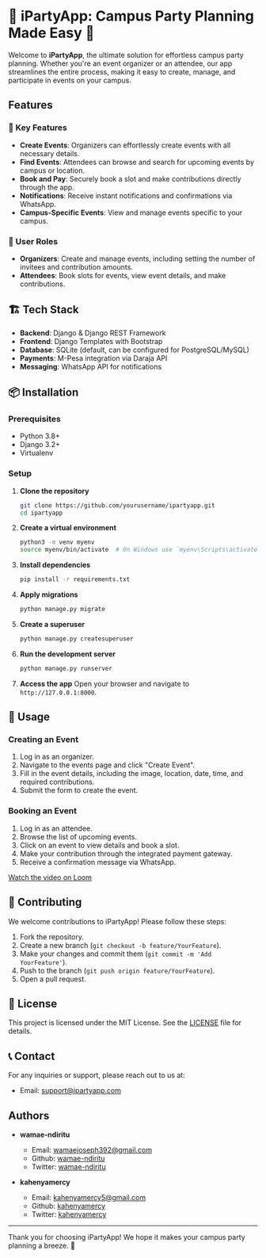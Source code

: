 # 🎉 iPartyApp: Campus Party Planning Made Easy 🎉

Welcome to **iPartyApp**, the ultimate solution for effortless campus party planning. Whether you're an event organizer or an attendee, our app streamlines the entire process, making it easy to create, manage, and participate in events on your campus.

## Features

### 🚀 Key Features
- **Create Events**: Organizers can effortlessly create events with all necessary details.
- **Find Events**: Attendees can browse and search for upcoming events by campus or location.
- **Book and Pay**: Securely book a slot and make contributions directly through the app.
- **Notifications**: Receive instant notifications and confirmations via WhatsApp.
- **Campus-Specific Events**: View and manage events specific to your campus.

### 🎨 User Roles
- **Organizers**: Create and manage events, including setting the number of invitees and contribution amounts.
- **Attendees**: Book slots for events, view event details, and make contributions.

## 🏗️ Tech Stack
- **Backend**: Django & Django REST Framework
- **Frontend**: Django Templates with Bootstrap
- **Database**: SQLite (default, can be configured for PostgreSQL/MySQL)
- **Payments**: M-Pesa integration via Daraja API
- **Messaging**: WhatsApp API for notifications

## 📦 Installation

### Prerequisites
- Python 3.8+
- Django 3.2+
- Virtualenv

### Setup
1. **Clone the repository**
    ```bash
    git clone https://github.com/yourusername/ipartyapp.git
    cd ipartyapp
    ```

2. **Create a virtual environment**
    ```bash
    python3 -m venv myenv
    source myenv/bin/activate  # On Windows use `myenv\Scripts\activate`
    ```

3. **Install dependencies**
    ```bash
    pip install -r requirements.txt
    ```

4. **Apply migrations**
    ```bash
    python manage.py migrate
    ```

5. **Create a superuser**
    ```bash
    python manage.py createsuperuser
    ```

6. **Run the development server**
    ```bash
    python manage.py runserver
    ```

7. **Access the app**
    Open your browser and navigate to `http://127.0.0.1:8000`.

## 🚀 Usage

### Creating an Event
1. Log in as an organizer.
2. Navigate to the events page and click "Create Event".
3. Fill in the event details, including the image, location, date, time, and required contributions.
4. Submit the form to create the event.

### Booking an Event
1. Log in as an attendee.
2. Browse the list of upcoming events.
3. Click on an event to view details and book a slot.
4. Make your contribution through the integrated payment gateway.
5. Receive a confirmation message via WhatsApp.

[Watch the video on Loom](https://www.loom.com/share/0ed40d64938242589acb938e0626a6fe?sid=17982000-d0be-47be-bdd7-d2c8d1284331)


## 🤝 Contributing

We welcome contributions to iPartyApp! Please follow these steps:
1. Fork the repository.
2. Create a new branch (`git checkout -b feature/YourFeature`).
3. Make your changes and commit them (`git commit -m 'Add YourFeature'`).
4. Push to the branch (`git push origin feature/YourFeature`).
5. Open a pull request.

## 📄 License

This project is licensed under the MIT License. See the [LICENSE](LICENSE) file for details.

## 📞 Contact

For any inquiries or support, please reach out to us at:
- Email: support@ipartyapp.com


## Authors

- **wamae-ndiritu**
    - Email: wamaejoseph392@gmail.com
    - Github: [wamae-ndiritu](https://github.com/wamae-ndiritu)
    - Twitter: [wamae-ndiritu](https://twitter.com/wamae-ndiritu)

- **kahenyamercy**
    - Email: kahenyamercy5@gmail.com
    - Github: [kahenyamercy](https://github.com/kahenyamercy)
    - Twitter: [kahenyamercy](https://twitter.com/kahenyamercy)

---

Thank you for choosing iPartyApp! We hope it makes your campus party planning a breeze. 🎉
